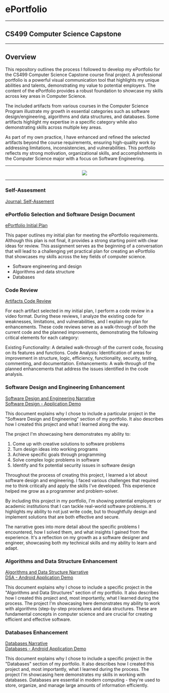 # ePortfolio

---

## CS499 Computer Science Capstone 

---

## Overview

This repository outlines the process I followed to develop my ePortfolio for the CS499 Computer Science Capstone course final project. A professional portfolio is a powerful visual communication tool that highlights my unique abilities and talents, demonstrating my value to potential employers. The content of the ePortfolio provides a robust foundation to showcase my skills across key areas in Computer Science.

The included artifacts from various courses in the Computer Science Program illustrate my growth in essential categories such as software design/engineering, algorithms and data structures, and databases. Some artifacts highlight my expertise in a specific category while also demonstrating skills across multiple key areas.

As part of my own practice, I have enhanced and refined the selected artifacts beyond the course requirements, ensuring high-quality work by addressing limitations, inconsistencies, and vulnerabilities. This portfolio reflects my strong motivation, organizational skills, and accomplishments in the Computer Science major with a focus on Software Engineering.

---

<div style="text-align: center;">
    <a href="https://1laurin.github.io/499Capstone" title="ePortfolio Home Page"><img src="https://img.shields.io/badge/Home-ePortfolio-blue.svg?style=for-the-badge&logo=homeassistant" /></a>
</div>

---

### Self-Assesment

[Journal: Self-Assement](https://github.com/1laurin/499Capstone/blob/d18142dc1058dd5d5ba5efcf2d448a840e531374/CS499%20Documents/Self%20Assessment.pdf)



### ePortfolio Selection and Software Design Document

[ePortfolio Initial Plan](https://github.com/1laurin/499Capstone/blob/76c85ed143cb211f62afc2f02fa1affcfeac4a30/CS499%20Documents/Assignment%201%20-%20Initial%20Plan.pdf "ePortfolio Initial Plan")<br/>

This paper outlines my initial plan for meeting the ePortfolio requirements. Although this plan is not final, it provides a strong starting point with clear ideas for review. This assignment serves as the beginning of a conversation that will lead to a challenging yet practical plan for creating an ePortfolio that showcases my skills across the key fields of computer science.

* Software engineering and design
* Algorithms and data structure
* Databases

### Code Review

[Artifacts Code Review](https://youtu.be/aa_6pQ9CIQM)<br/>

For each artifact selected in my initial plan, I perform a code review in a video format. During these reviews, I analyze the existing code for weaknesses, limitations, and vulnerabilities, and I explain my plan for enhancements. These code reviews serve as a walk-through of both the current code and the planned improvements, demonstrating the following critical elements for each category:

Existing Functionality: A detailed walk-through of the current code, focusing on its features and functions.
Code Analysis: Identification of areas for improvement in structure, logic, efficiency, functionality, security, testing, commenting, and documentation.
Enhancements: A walk-through of the planned enhancements that address the issues identified in the code analysis.

### Software Design and Engineering Enhancement

[Software Design and Engineering Narrative](https://github.com/1laurin/499Capstone/blob/2cc5385709a0984f33a6487bef2a43fa26ccf96c/CS499%20Documents/Artifact%201%20-%20Narrative%20Final.pdf) </br>
[Software Design - Application Demo](https://youtu.be/r9EonyBs9I8?rel=0 "Salvare Search for Rescue Web App - Demo")

This document explains why I chose to include a particular project in the "Software Design and Engineering" section of my portfolio. It also describes how I created this project and what I learned along the way.

The project I'm showcasing here demonstrates my ability to:
1. Come up with creative solutions to software problems
2. Turn design ideas into working programs
3. Achieve specific goals through programming
4. Solve complex logic problems in software
5. Identify and fix potential security issues in software design

Throughout the process of creating this project, I learned a lot about software design and engineering. I faced various challenges that required me to think critically and apply the skills I've developed. This experience helped me grow as a programmer and problem-solver.

By including this project in my portfolio, I'm showing potential employers or academic institutions that I can tackle real-world software problems. It highlights my ability to not just write code, but to thoughtfully design and implement solutions that are both effective and secure.

The narrative goes into more detail about the specific problems I encountered, how I solved them, and what insights I gained from the experience. It's a reflection on my growth as a software designer and engineer, showcasing both my technical skills and my ability to learn and adapt.

### Algorithms and Data Structure Enhancement

[Algorithms and Data Structure Narrative](https://github.com/1laurin/499Capstone/blob/2cc5385709a0984f33a6487bef2a43fa26ccf96c/CS499%20Documents/Artifact%202%20-%20Narrative%20Final.pdf) </br>
[DSA - Android Application Demo](https://youtu.be/r9EonyBs9I8?rel=0 "Salvare Search for Rescue Web App - Demo")

This document explains why I chose to include a specific project in the "Algorithms and Data Structures" section of my portfolio. It also describes how I created this project and, most importantly, what I learned during the process.
The project I'm showcasing here demonstrates my ability to work with algorithms (step-by-step procedures and data structures. These are fundamental concepts in computer science and are crucial for creating efficient and effective software.

### Databases Enhancement

[Databases Narrative](CS499/CS499-M5-2_Paper.pdf "Databases - Salvare Search for Rescue Web App")</br>
[Databases - Android Application Demo](https://github.com/1laurin/499Capstone/blob/2cc5385709a0984f33a6487bef2a43fa26ccf96c/CS499%20Documents/Artifact%203%20-%20Database%20Narrative.pdf)

This document explains why I chose to include a specific project in the "Databases" section of my portfolio. It also describes how I created this project and, most importantly, what I learned during the process.
The project I'm showcasing here demonstrates my skills in working with databases. Databases are essential in modern computing - they're used to store, organize, and manage large amounts of information efficiently.

